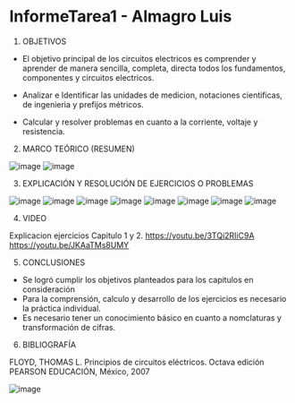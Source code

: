 # InformeTarea1 - Almagro Luis

1. OBJETIVOS

- El objetivo principal de los circuitos electricos es comprender y aprender de manera sencilla, completa, directa todos los fundamentos, componentes y circuitos electricos.

- Analizar e Identificar las unidades de medicion, notaciones cientificas, de ingenieria y prefijos métricos.

- Calcular y resolver problemas en cuanto a la corriente, voltaje y resistencia.

2. MARCO TEÓRICO (RESUMEN)

![image](https://user-images.githubusercontent.com/105899463/170201548-7a3cfbb8-546f-4d3c-9712-43ef9251d7e4.png)
![image](https://user-images.githubusercontent.com/105899463/170204097-044be3cf-b3c7-4965-91b4-d4a8ad6efe94.png)


3. EXPLICACIÓN Y RESOLUCIÓN DE EJERCICIOS O PROBLEMAS

![image](https://user-images.githubusercontent.com/105899463/170204255-0d54b7b8-1ef7-489c-b761-04adcf0d1c35.png)
![image](https://user-images.githubusercontent.com/105899463/170204362-abc89c86-d2cb-4273-a35e-32dcc6ce6371.png)
![image](https://user-images.githubusercontent.com/105899463/170204409-bd91b40b-ff2c-494f-83d6-0b008801567f.png)
![image](https://user-images.githubusercontent.com/105899463/170204477-ca68eb9d-bf42-45d3-af5d-85843712429f.png)
![image](https://user-images.githubusercontent.com/105899463/170204532-ef2a8a4a-d342-489a-9d79-6aa79d1c264d.png)
![image](https://user-images.githubusercontent.com/105899463/170204567-d8b934c6-9a27-4e3a-a09f-80a1f94a370b.png)
![image](https://user-images.githubusercontent.com/105899463/170204627-a9073512-5bd4-4a43-92f1-fd1422f01252.png)
![image](https://user-images.githubusercontent.com/105899463/170204666-5219568b-208f-41c7-96ff-374ed4af782a.png)


4. VIDEO

Explicacion ejercicios Capitulo 1 y 2.
https://youtu.be/3TQi2RIiC9A
https://youtu.be/JKAaTMs8UMY

5. CONCLUSIONES

- Se logró cumplir los objetivos planteados para los capitulos en consideración
- Para la comprensión, calculo y desarrollo de los ejercicios es necesario la práctica individual.
- Es necesario tener un conocimiento básico en cuanto a nomclaturas y transformación de cifras.

6. BIBLIOGRAFÍA

FLOYD, THOMAS L.
Principios de circuitos eléctricos. Octava edición
PEARSON EDUCACIÓN, México, 2007



![image](https://user-images.githubusercontent.com/105899463/170207308-dfa707d4-01f2-4ba2-a2dd-0b230fe898de.png)


